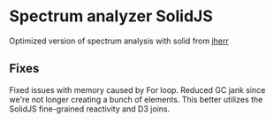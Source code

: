 # Spectrum analyzer SolidJS

Optimized version of spectrum analysis with solid from [jherr](https://github.com/jherr/solid-spectrum-graph)

## Fixes

Fixed issues with memory caused by For loop. Reduced GC jank since we're not longer creating a bunch of elements.
This better utilizes the SolidJS fine-grained reactivity and D3 joins.


